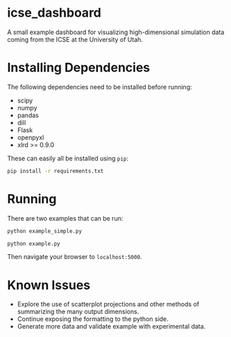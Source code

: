 # icse_dashboard
A small example dashboard for visualizing high-dimensional simulation data
coming from the ICSE at the University of Utah.

# Installing Dependencies

The following dependencies need to be installed before running:

 * scipy
 * numpy
 * pandas
 * dill
 * Flask
 * openpyxl
 * xlrd >= 0.9.0

These can easily all be installed using ```pip```:

```bash
pip install -r requirements.txt
```

# Running
There are two examples that can be run:

```bash
python example_simple.py
```

```bash
python example.py
```

Then navigate your browser to ```localhost:5000```.

# Known Issues

* Explore the use of scatterplot projections and other methods of summarizing the many output dimensions.
* Continue exposing the formatting to the python side.
* Generate more data and validate example with experimental data.
